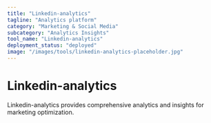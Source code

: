 ```yaml
---
title: "Linkedin-analytics"
tagline: "Analytics platform"
category: "Marketing & Social Media"
subcategory: "Analytics Insights"
tool_name: "Linkedin-analytics"
deployment_status: "deployed"
image: "/images/tools/linkedin-analytics-placeholder.jpg"
---
```


# Linkedin-analytics

Linkedin-analytics provides comprehensive analytics and insights for marketing optimization.
